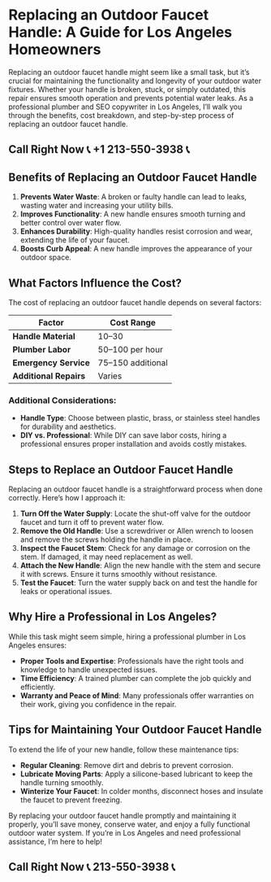 # Replacing an Outdoor Faucet Handle: A Guide for Los Angeles Homeowners  

Replacing an outdoor faucet handle might seem like a small task, but it’s crucial for maintaining the functionality and longevity of your outdoor water fixtures. Whether your handle is broken, stuck, or simply outdated, this repair ensures smooth operation and prevents potential water leaks. As a professional plumber and SEO copywriter in Los Angeles, I’ll walk you through the benefits, cost breakdown, and step-by-step process of replacing an outdoor faucet handle.  

## Call Right Now 📞 +1 213-550-3938 📞

## Benefits of Replacing an Outdoor Faucet Handle  

1. **Prevents Water Waste**: A broken or faulty handle can lead to leaks, wasting water and increasing your utility bills.  
2. **Improves Functionality**: A new handle ensures smooth turning and better control over water flow.  
3. **Enhances Durability**: High-quality handles resist corrosion and wear, extending the life of your faucet.  
4. **Boosts Curb Appeal**: A new handle improves the appearance of your outdoor space.  

## What Factors Influence the Cost?  

The cost of replacing an outdoor faucet handle depends on several factors:  

| **Factor**             | **Cost Range**       |  
|--------------------------|-----------------------|  
| **Handle Material**      | $10–$30              |  
| **Plumber Labor**        | $50–$100 per hour    |  
| **Emergency Service**    | $75–$150 additional  |  
| **Additional Repairs**   | Varies               |  

### Additional Considerations:  
- **Handle Type**: Choose between plastic, brass, or stainless steel handles for durability and aesthetics.  
- **DIY vs. Professional**: While DIY can save labor costs, hiring a professional ensures proper installation and avoids costly mistakes.  

## Steps to Replace an Outdoor Faucet Handle  

Replacing an outdoor faucet handle is a straightforward process when done correctly. Here’s how I approach it:  

1. **Turn Off the Water Supply**: Locate the shut-off valve for the outdoor faucet and turn it off to prevent water flow.  
2. **Remove the Old Handle**: Use a screwdriver or Allen wrench to loosen and remove the screws holding the handle in place.  
3. **Inspect the Faucet Stem**: Check for any damage or corrosion on the stem. If damaged, it may need replacement as well.  
4. **Attach the New Handle**: Align the new handle with the stem and secure it with screws. Ensure it turns smoothly without resistance.  
5. **Test the Faucet**: Turn the water supply back on and test the handle for leaks or operational issues.  

## Why Hire a Professional in Los Angeles?  

While this task might seem simple, hiring a professional plumber in Los Angeles ensures:  
- **Proper Tools and Expertise**: Professionals have the right tools and knowledge to handle unexpected issues.  
- **Time Efficiency**: A trained plumber can complete the job quickly and efficiently.  
- **Warranty and Peace of Mind**: Many professionals offer warranties on their work, giving you confidence in the repair.  

## Tips for Maintaining Your Outdoor Faucet Handle  

To extend the life of your new handle, follow these maintenance tips:  
- **Regular Cleaning**: Remove dirt and debris to prevent corrosion.  
- **Lubricate Moving Parts**: Apply a silicone-based lubricant to keep the handle turning smoothly.  
- **Winterize Your Faucet**: In colder months, disconnect hoses and insulate the faucet to prevent freezing.  

By replacing your outdoor faucet handle promptly and maintaining it properly, you’ll save money, conserve water, and enjoy a fully functional outdoor water system. If you’re in Los Angeles and need professional assistance, I’m here to help!
## Call Right Now 📞 213-550-3938 📞